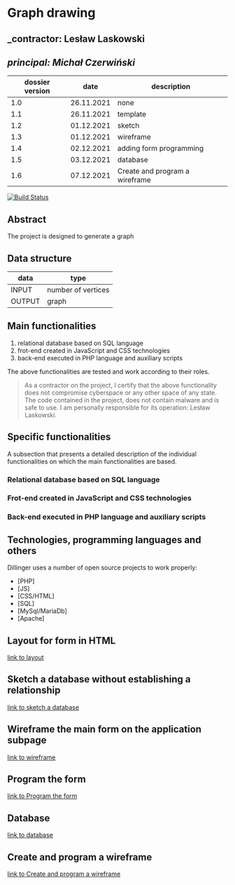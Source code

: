 # Graph drawing

## _contractor: Lesław Laskowski
## _principal: Michał Czerwiński_


| dossier version | date | description |
| ------ | ------ | ------ |
| 1.0 | 26.11.2021 | none |
|1.1| 26.11.2021 | template |
|1.2|01.12.2021|sketch|
|1.3|01.12.2021|wireframe|
|1.4|02.12.2021|adding form programming|
|1.5|03.12.2021|database|
|1.6|07.12.2021|Create and program a wireframe|

[![Build Status](https://travis-ci.org/joemccann/dillinger.svg?branch=master)](https://travis-ci.org/joemccann/dillinger)

## Abstract 
The project is designed to generate a graph

## Data structure

| data | type |
| ------ | ------ |
| INPUT | number of vertices |
| OUTPUT | graph |

## Main functionalities

1. relational database based on SQL language
1. frot-end created in JavaScript and CSS technologies
1. back-end executed in PHP language and auxiliary scripts

The above functionalities are tested and work according to their roles.

> As a contractor on the project, I certify that the above functionality 
> does not compromise cyberspace or any other space of any state. 
> The code contained in the project, does not contain malware and is safe to use. 
> I am personally responsible for its operation: Lesław Laskowski.

## Specific functionalities

A subsection that presents a detailed description of the individual functionalities on which the main functionalities are based.

### Relational database based on SQL language

### Frot-end created in JavaScript and CSS technologies

### Back-end executed in PHP language and auxiliary scripts

## Technologies, programming languages and others

Dillinger uses a number of open source projects to work properly:

- [PHP]
- [JS]
- [CSS/HTML]
- [SQL]
- [MySql/MariaDb]
- [Apache]

## Layout for form in HTML

[link to layout][form]
 
 [form]: <https://github.com/Michal3456/4cti/blob/main/10/sprites/Untitled%20Diagram.png>
 
 ## Sketch a database without establishing a relationship

[link to sketch a database][db]

 [db]: <https://github.com/Michal3456/4cti/blob/main/10/sprites/Diagram(4).PNG>
 
 ## Wireframe the main form on the application subpage

[link to wireframe][wireframe]

[wireframe]: <https://github.com/Michal3456/4cti/blob/main/10/sprites/wireframe.PNG>
## Program the form
[link to Program the form][form1]

[form1]: <https://github.com/Michal3456/4cti/blob/main/10/main/form.html>

## Database
[link to database][database]

[database]: <https://github.com/Michal3456/4cti/blob/main/10/database/graf.sql>

## Create and program a wireframe
[link to Create and program a wireframe][creat]

[creat]: <https://github.com/Michal3456/4cti/blob/main/10/main/zad10.html>
